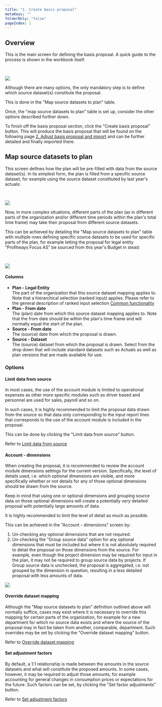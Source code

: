 ```yaml
---
title: "1. Create basis proposal"
metaKeys: ""
folderOnly: "false"
pageIndex: 1
---
```



## Overview

This is the main screen for defining the basis proposal. A quick guide to the process is shown in the workbook itself.

<br/>

![](https://profitbasedocs.blob.core.windows.net/plannerimages/account-plan-proposal-create-basis.JPG)

Although there are many options, the only mandatory step is to define which source dataset(s) constitute the proposal. 

This is done in the "Map source datasets to plan" table.

Once, the "map source datasets to plan" table is set up, consider the other options described further down.

To finish off the basis proposal section, click the "Create basis proposal" button. This will produce the basis proposal that will be found on the following page [2. Adjust basis proposal and import](adjust-basis-proposal-and-import.md) and can be further detailed and finally imported there.

## Map source datasets to plan

This screen defines how the plan will be pre-filled with data from the source dataset(s). In its simplest form, the plan is filled from a specific source dataset, for example using the source dataset constituted by last year's actuals:

<br/>

![](https://profitbasedocs.blob.core.windows.net/plannerimages/map-source-datasets-to-plan.JPG)


Now, in more complex situations, different parts of the plan (as in different parts of the organization and/or different time periods within the plan's total time frame) may take their proposal from different source datasets.

This can be achieved by detailing the "Map source datasets to plan" table with multiple rows defining specific source datasets to be used for specific parts of the plan, for example letting the proposal for legal entity "Profitways Focus AS" be sourced from this year's Budget in stead: 

<br/>

![](https://profitbasedocs.blob.core.windows.net/plannerimages/map-source-datasets-to-plan2.JPG)


#### Columns

- **Plan - Legal Entity**<br/>
The part of the organization that this source dataset mapping applies to. Note that a hierarchical selection (ranked input) applies. Please refer to the general description of ranked input selection [Common functionality](../../../getting-started/common-functionality.md) 
- **Plan - From date**<br/>
The (plan) date from which this source dataset mapping applies to. Note that the from date should be within the plan's time frame and will normally equal the start of the plan.
- **Source - From date**<br/>
The (source) date from which the proposal is drawn.
- **Source - Dataset**<br/>
The (source) dataset from which the proposal is drawn. Select from the drop down that will include standard datasets such as Actuals as well as plan versions that are made available for use. 

### Options

#### Limit data from source

In most cases, the use of the account module is limited to operational expenses as other more specific modules such as driver based and personnel are used for sales, payroll and so on. 

In such cases, it is highly recommended to limit the proposal data drawn from the source so that data only corresponding to the input report lines that corresponds to the use of the account module is included in the proposal. 

This can be done by clicking the "Limit data from source" button.

Refer to [Limit data from source](limit-data-from-source.md)

#### Account - dimensions

When creating the proposal, it is recommended to review the account module dimensions settings for the current version. Specifically, the level of details used, i.e. which optional dimensions are visible, and more specifically whether or not details for any of those optional dimensions should be drawn from the source. 

Keep in mind that using one or optional dimensions and grouping source data on those optional dimensions will create a potentially very detailed proposal with potentially large amounts of data. 

It is highly recommended to limit the level of detail as much as possible.

This can be achieved in the "Account - dimensions" screen by:

1. Un-checking any optional dimensions that are not required.
2. Un-checking the "Group source data" option for any optional dimensions that must be included but where it is not absolutely required to detail the proposal on those dimensions from the source. For example, even though the project dimension may be required for input in the plan, it may not be required to group source data by projects. If Group source data is unchecked, the proposal is aggregated, i.e. not grouped by the dimension in question, resulting in a less detailed proposal with less amounts of data.

![](https://profitbasedocs.blob.core.windows.net/plannerimages/account-dimensions.JPG)

#### Override dataset mapping

Although the "Map source datasets to plan" definition outlined above will normally suffice, cases may exist where it is necessary to override this mapping for certain parts of the organization, for example for a new department for which no source data exists and where the source of the proposal may in fact be taken from another, comparable, department. Such overrides may be set by clicking the "Override dataset mapping" button.

Refer to [Override dataset mapping](override-dataset-selection.md)

#### Set adjustment factors

By default, a 1:1 relationship is made between the amounts in the source datasets and what will constitute the proposed amounts. In some cases, however, it may be required to adjust those amounts, for example accounting for general changes in consumption prices or expectations for the future. Such factors can be set, by clicking the "Set factor adjustments" button.

Refer to [Set adjustment factors](set-factor-adjustment.md)

